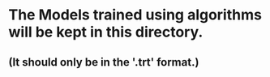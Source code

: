 # The Models trained using algorithms will be kept in this directory.
## (It should only be in the '.trt' format.)